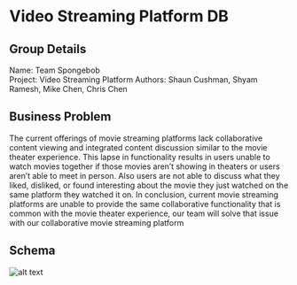 # Video Streaming Platform DB

## Group Details

Name: Team Spongebob  
Project: Video Streaming Platform
Authors: Shaun Cushman, Shyam Ramesh, Mike Chen, Chris Chen

## Business Problem

The current offerings of movie streaming platforms lack collaborative content viewing and integrated content discussion similar to the movie theater experience. This lapse in functionality results in users unable to watch movies together if those movies aren’t showing in theaters or users aren’t able to meet in person. Also users are not able to discuss what they liked, disliked, or found interesting about the movie they just watched on the same platform they watched it on. In conclusion, current movie streaming platforms are unable to provide the same collaborative functionality that is common with the movie theater experience, our team will solve that issue with our collaborative movie streaming platform

## Schema

![alt text](<DB_Schema.png>)
